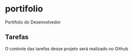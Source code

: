 # portifolio
Portifolio do Desenvolvedor

## Tarefas

O controle das tarefas desse projeto será realizado no Github